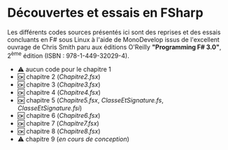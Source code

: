 # Découvertes et essais en FSharp

Les différents codes sources présentés ici sont des reprises et des essais concluants en F# sous Linux à l'aide de MonoDevelop issus de l'excellent ouvrage de Chris Smith paru aux éditions O'Reilly __"Programming F# 3.0"__, 2<sup>ème</sup> édition (ISBN : 978-1-449-32029-4).

- :warning: aucun code pour le chapitre 1
- :ok: chapitre 2 (*Chapitre2.fsx*)
- :ok: chapitre 3 (*Chapitre3.fsx*)
- :ok: chapitre 4 (*Chapitre4.fsx*)
- :ok: chapitre 5 (*Chapitre5.fsx*, *ClasseEtSignature.fs*, *ClasseEtSignature.fsi*)
- :ok: chapitre 6 (*Chapitre6.fsx*)
- :ok: chapitre 7 (*Chapitre7.fsx*)
- :ok: chapitre 8 (*Chapitre8.fsx*)
- :warning: chapitre 9 (*en cours de conception*)
